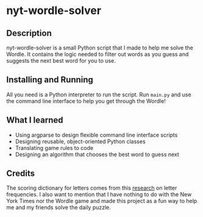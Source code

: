 # nyt-wordle-solver
## Description
nyt-wordle-solver is a small Python script that I made to help me solve the Wordle. It contains the logic needed to filter out words as you guess and suggests the next best word for you to use.

## Installing and Running
All you need is a Python interpreter to run the script. Run `main.py` and use the command line interface to help you get through the Wordle!

## What I learned
* Using argparse to design flexible command line interface scripts
* Designing reusable, object-oriented Python classes
* Translating game rules to code
* Designing an algorithm that chooses the best word to guess next 

## Credits
The scoring dictionary for letters comes from this [research](https://www3.nd.edu/~busiforc/handouts/cryptography/letterfrequencies.html) on letter frequencies. I also want to mention that I have nothing to do with the New York Times nor the Wordle game and made this project as a fun way to help me and my friends solve the daily puzzle.
